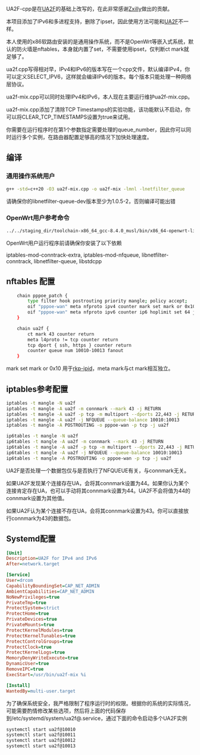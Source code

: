 UA2F-cpp是在[UA2F](https://github.com/Zxilly/UA2F)的基础上改写的，在此非常感谢[Zxilly](https://github.com/Zxilly/)做出的贡献。

本项目添加了IPv6和多进程支持，删除了ipset，因此使用方法可能和[UA2F](https://github.com/Zxilly/UA2F)不一样。

本人使用的x86软路由安装的是通用操作系统，而不是OpenWrt等嵌入式系统，默认的防火墙是nftables，本身就内置了set，不需要使用ipset，仅判断ct mark就足够了。

ua2f.cpp写得相对早，IPv4和IPv6的版本写在一个cpp文件，默认编译IPv4，你可以定义SELECT_IPV6，这样就会编译IPv6的版本。每个版本只能处理一种网络层协议。

ua2f-mix.cpp可以同时处理IPv4和IPv6，本人现在主要运行维护ua2f-mix.cpp。

ua2f-mix.cpp添加了清除TCP Timestamps的实验功能，该功能默认不启动，你可以将CLEAR_TCP_TIMESTAMPS设置为true来试用。

你需要在运行程序时在第1个参数指定需要处理的queue_number，因此你可以同时运行多个实例，在路由器配置足够高的情况下加快处理速度。

## 编译

### 通用操作系统用户

```bash
g++ -std=c++20 -O3 ua2f-mix.cpp -o ua2f-mix -lmnl -lnetfilter_queue
```

请确保你的libnetfilter-queue-dev版本至少为1.0.5-2，否则编译可能出错

### OpenWrt用户参考命令

```bash
../../staging_dir/toolchain-x86_64_gcc-8.4.0_musl/bin/x86_64-openwrt-linux-g++ -std=c++17 -I ../../staging_dir/target-x86_64_musl/usr/include/ -L ../../staging_dir/target-x86_64_musl/usr/lib/ -O3 ua2f-mix.cpp -o ua2f-mix -lmnl -lnetfilter_queue -lnfnetlink
```

OpenWrt用户运行程序前请确保你安装了以下依赖

iptables-mod-conntrack-extra, iptables-mod-nfqueue, libnetfilter-conntrack, libnetfilter-queue,  libstdcpp

## nftables 配置

```bash
	chain pppoe_patch {
		type filter hook postrouting priority mangle; policy accept;
		oif "pppoe-wan" meta nfproto ipv4 counter mark set mark or 0x10 ip ttl set 64 jump ua2f
		oif "pppoe-wan" meta nfproto ipv6 counter ip6 hoplimit set 64 jump ua2f
	}

	chain ua2f {
		ct mark 43 counter return
		meta l4proto != tcp counter return
		tcp dport { ssh, https } counter return
		counter queue num 10010-10013 fanout
	}
```

mark set mark or 0x10 用于[rkp-ipid](https://github.com/CHN-beta/rkp-ipid)，meta mark与ct mark相互独立。

## iptables参考配置

```bash
iptables -t mangle -N ua2f
iptables -t mangle -A ua2f -m connmark --mark 43 -j RETURN
iptables -t mangle -A ua2f -p tcp -m multiport --dports 22,443 -j RETURN
iptables -t mangle -A ua2f -j NFQUEUE --queue-balance 10010:10013
iptables -t mangle -A POSTROUTING -o pppoe-wan -p tcp -j ua2f

ip6tables -t mangle -N ua2f
ip6tables -t mangle -A ua2f -m connmark --mark 43 -j RETURN
ip6tables -t mangle -A ua2f -p tcp -m multiport --dports 22,443 -j RETURN
ip6tables -t mangle -A ua2f -j NFQUEUE --queue-balance 10010:10013
ip6tables -t mangle -A POSTROUTING -o pppoe-wan -p tcp -j ua2f
```

UA2F是否处理一个数据包仅与是否执行了NFQUEUE有关，与connmark无关。

如果UA2F发现某个连接存在UA，会将其connmark设置为44。如果你认为某个连接肯定存在UA，也可以手动将其connmark设置为44。UA2F不会将值为44的connmark设置为其他值。

如果UA2F认为某个连接不存在UA，会将其connmark设置为43。你可以直接放行connmark为43的数据包。

## Systemd配置

```ini
[Unit]
Description=UA2F for IPv4 and IPv6
After=network.target

[Service]
User=drcom
CapabilityBoundingSet=CAP_NET_ADMIN
AmbientCapabilities=CAP_NET_ADMIN
NoNewPrivileges=true
PrivateTmp=true
ProtectSystem=strict
ProtectHome=true
PrivateDevices=true
PrivateMounts=true
ProtectKernelModules=true
ProtectKernelTunables=true
ProtectControlGroups=true
ProtectClock=true
ProtectKernelLogs=true
MemoryDenyWriteExecute=true
DynamicUser=true
RemoveIPC=true
ExecStart=/usr/bin/ua2f-mix %i

[Install]
WantedBy=multi-user.target
```

为了确保系统安全，我严格限制了程序运行时的权限。根据你的系统的实际情况，可能需要酌情修改某些选项，然后将上面的代码保存到/etc/systemd/system/ua2f@.service，通过下面的命令启动多个UA2F实例

```bash
systemctl start ua2f@10010
systemctl start ua2f@10011
systemctl start ua2f@10012
systemctl start ua2f@10013
```



